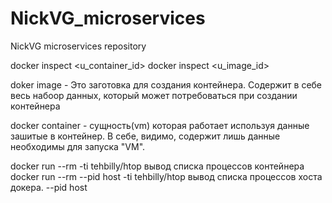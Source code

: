 # NickVG_microservices
NickVG microservices repository

docker inspect <u_container_id>
docker inspect <u_image_id>

doker image - Это заготовка для создания контейнера. Содержит в себе весь набоор данных, который может потребоваться при создании контейнера

docker container - сущность(vm) которая работает используя данные зашитые в контейнер. В себе, видимо, содержит лишь данные необходимы для запуска "VM".


docker run --rm -ti tehbilly/htop
вывод списка процессов контейнера
docker run --rm --pid host -ti tehbilly/htop
вывод списка процессов хоста докера. --pid host

